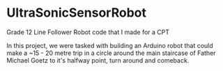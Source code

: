 # UltraSonicSensorRobot
Grade 12 Line Follower Robot code that I made for a CPT

In this project, we were tasked with building an Arduino robot that could make a ~15 - 20 metre trip in a circle around the main staircase of Father Michael Goetz to it's halfway point, turn around and comeback.
